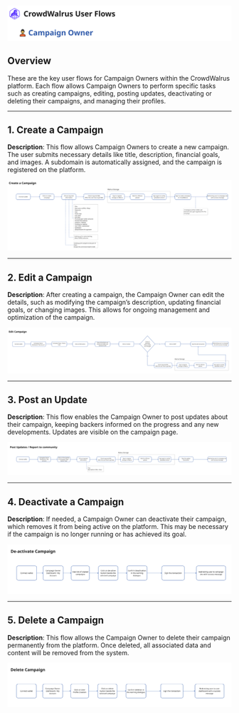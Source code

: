 ![CrowdWalrus CampaignOwner User Flows](./images/CO.PNG)

## Overview

These are the key user flows for Campaign Owners within the CrowdWalrus platform. Each flow allows Campaign Owners to perform specific tasks such as creating campaigns, editing, posting updates, deactivating or deleting their campaigns, and managing their profiles.

---

## 1. Create a Campaign

**Description**: This flow allows Campaign Owners to create a new campaign. The user submits necessary details like title, description, financial goals, and images. A subdomain is automatically assigned, and the campaign is registered on the platform.

![Create a Campaign](./images/CO-createacampaign.PNG)

---

## 2. Edit a Campaign

**Description**: After creating a campaign, the Campaign Owner can edit the details, such as modifying the campaign’s description, updating financial goals, or changing images. This allows for ongoing management and optimization of the campaign.

![Edit a Campaign](./images/CO-editcampaign.PNG)

---

## 3. Post an Update

**Description**: This flow enables the Campaign Owner to post updates about their campaign, keeping backers informed on the progress and any new developments. Updates are visible on the campaign page.

![Post an Update](./images/CO-postupdate.PNG)

---

## 4. Deactivate a Campaign

**Description**: If needed, a Campaign Owner can deactivate their campaign, which removes it from being active on the platform. This may be necessary if the campaign is no longer running or has achieved its goal.

![Deactivate a Campaign](./images/CO-deactivate.PNG)

---

## 5. Delete a Campaign

**Description**: This flow allows the Campaign Owner to delete their campaign permanently from the platform. Once deleted, all associated data and content will be removed from the system.

![Delete a Campaign](./images/CO-delete.PNG)

